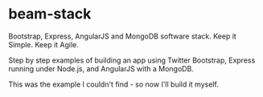 beam-stack
==========

Bootstrap, Express, AngularJS and MongoDB software stack. Keep it Simple. Keep it Agile.

Step by step examples of building an app using Twitter Bootstrap, Express running under Node.js, and AngularJS with a MongoDB.

This was the example I couldn't find - so now I'll build it myself.
